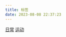 ```yaml
---
title: 标签
date: 2023-08-08 22:37:23
---
```


<link rel="stylesheet" href="../css/tags.css">

<div class="container">
<a href="/tags/日常" class="tags-small" target="_blank">日常</a>
<a href="/tags/运动" class="tags-middle" target="_blank">运动</a>
<div>
